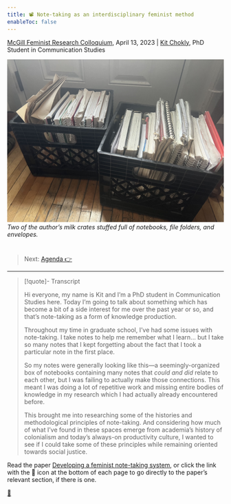```yaml
---
title: 📽️ Note-taking as an interdisciplinary feminist method
enableToc: false
---
```


[McGill Feminist Research Colloquium](https://frcmcgill.blogspot.com/p/2023-schedule-and-abstracts.html), April 13, 2023  |   [Kit Chokly](https://kitchokly.com), PhD Student in Communication Studies

![IMG_3345.jpg](IMG_3345.jpg)
*Two of the author’s milk crates stuffed full of notebooks, file folders, and envelopes.* 

# 

 > 
 > Next: [Agenda  👉](!2%20Agenda.md)

---

 > 
 > \[!quote\]- Transcript
 > 
 > Hi everyone, my name is Kit and I’m a PhD student in Communication Studies here. Today I’m going to talk about something which has become a bit of a side interest for me over the past year or so, and that’s note-taking as a form of knowledge production.
 > 
 > Throughout my time in graduate school, I’ve had some issues with note-taking. I take notes to help me remember what I learn… but I take so many notes that I kept forgetting about the fact that I took a particular note in the first place. 
 > 
 > So my notes were generally looking like this—a seemingly-organized box of notebooks containing many notes that *could and did* relate to each other, but I was failing to actually make those connections. This meant I was doing a lot of repetitive work and missing entire bodies of knowledge in my research which I had actually already encountered before.
 > 
 > This brought me into researching some of the histories and methodological principles of note-taking. And considering how much of what I’ve found in these spaces emerge from academia’s history of colonialism and today’s always-on productivity culture, I wanted to see if I could take some of these principles while remaining oriented towards social justice.

Read the paper [Developing a feminist note-taking system](@1%20Developing%20a%20feminist%20note-taking%20system.md), or click the link with the 📖 icon at the bottom of each page to go directly to the paper’s relevant section, if there is one.

[📖](@2%20Introduction.md)

